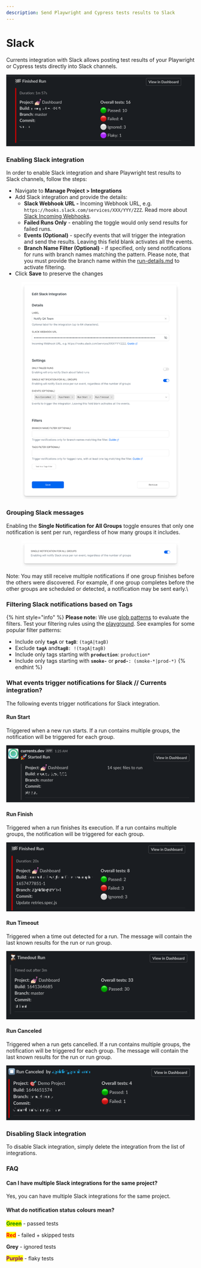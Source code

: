 ```yaml
---
description: Send Playwright and Cypress tests results to Slack
---
```


# Slack

Currents integration with Slack allows posting test results of your Playwright or Cypress tests directly into Slack channels.

![Tests Results in Slack Channel](<../../.gitbook/assets/CleanShot 2022-02-22 at 23.51.35.png>)

### Enabling Slack integration

In order to enable Slack integration and share Playwright test results to Slack channels, follow the steps:

* Navigate to **Manage Project > Integrations**
* Add Slack integration and provide the details:
  * **Slack Webhook URL -** Incoming Webhook URL, e.g. `https://hooks.slack.com/services/XXX/YYY/ZZZ`.  Read more about [Slack Incoming Webhooks](https://api.slack.com/messaging/webhooks).
  * **Failed Runs Only** - enabling the toggle would only send results for failed runs.
  * **Events (Optional)** - specify events that will trigger the integration and send the results. Leaving this field blank activates all the events.
  * **Branch Name Filter (Optional)** - if specified, only send notifications for runs with branch names matching the pattern. Please note, that you must provide the branch name within the [run-details.md](../../dashboard/runs/run-details.md "mention") to activate filtering.
* Click **Save** to preserve the changes

<figure><img src="../../.gitbook/assets/currents-2025-07-17-11.37.26@2x.png" alt=""><figcaption></figcaption></figure>

### Grouping Slack messages

Enabling the **Single Notification for All Groups** toggle ensures that only one notification is sent per run, regardless of how many groups it includes.

<figure><img src="../../.gitbook/assets/currents-2025-07-17-11.35.37@2x.png" alt=""><figcaption></figcaption></figure>

Note: You may still receive multiple notifications if one group finishes before the others were discovered. For example, if one group completes before the other groups are scheduled or detected, a notification may be sent early.\


### Filtering Slack notifications based on Tags

{% hint style="info" %}
**Please note:** We use [glob patterns](https://www.npmjs.com/package/micromatch) to evaluate the filters. Test your filtering rules using the [playground](https://currents-branch-filter.stackblitz.io/). See examples for some popular filter patterns:

* Include only **`tagA`** or **`tagB`**: `(tagA|tagB)`
* Exclude **`tagA`** an&#x64;**`tagB`**`: !(tagA|tagB)`
* Include only tags starting with **`production`**: `production*`
* Include only tags starting with **`smoke-`** or **`prod-`**`: (smoke-*|prod-*)`
{% endhint %}

### What events trigger notifications for Slack // Currents integration?

The following events trigger notifications for Slack integration.

#### **Run Start**

Triggered when a new run starts. If a run contains multiple groups, the notification will be triggered for each group.

![Example of Slack notification for Run Start event](../../.gitbook/assets/slack-cypress-new-run.png)

#### **Run Finish**

Triggered when a run finishes its execution. If a run contains multiple groups, the notification will be triggered for each group.&#x20;

![Example of Slack notification for Run Finished](../../.gitbook/assets/cypress-slack-run-finisj.png)

#### Run Timeout

Triggered when a time out detected for a run. The message will contain the last known results for the run or run group.

![Example of Slack notification for Run Finished with Timeout event ](../../.gitbook/assets/cypress-slack-run-timeout.png)

#### Run Canceled

Triggered when a run gets cancelled. If a run contains multiple groups, the notification will be triggered for each group. The message will contain the last known results for the run or run group.

![Example of Slack notification for Run Canceled event ](../../.gitbook/assets/cypress-run-canceled-slack.png)

### Disabling Slack integration

To disable Slack integration, simply delete the integration from the list of integrations.

### FAQ

#### Can I have multiple Slack integrations for the same project?

Yes, you can have multiple Slack integrations for the same project.

#### What do notification status colours mean?

<mark style="color:green;">**Green**</mark> - passed tests

<mark style="color:red;">**Red**</mark> - failed + skipped tests

**Grey** - ignored tests&#x20;

<mark style="color:purple;">**Purple**</mark> - flaky tests
